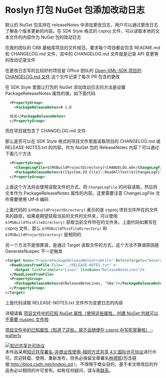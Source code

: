 
# Roslyn 打包 NuGet 包添加改动日志

默认的 NuGet 包支持在 releaseNotes 中添加更改日志，用户可以通过更改日志了解各个版本更新的内容。在 SDK Style 格式的 csproj 文件，可以读取本地的文本文件的内容作为 NuGet 包的改动日志

<!--more-->


<!-- 发布 -->
<!-- 标签：Roslyn,MSBuild,编译器 -->

在我的团队的 CBB 基础库项目的文件规范，要求每个项目都会包含 README.md 和 CHANGELOG.md 文件，其中的 CHANGELOG.md 文件就是记录 API 变更等的改动记录文件

在更改日志写的比较好的项目是 Office 团队的 [Open-XML-SDK 项目的 CHANGELOG.md 文件](https://github.com/OfficeDev/Open-XML-SDK/blob/5f91dbd7258b9906c265a33172b0b8d988e66f0c/CHANGELOG.md) 这个文件记录了每次 PR 包含的更改

在 SDK Style 里面让打包的 NuGet 添加改动日志的方法是设置 PackageReleaseNotes 属性的值，如下面代码

```xml
  <PropertyGroup>
    <PackageReleaseNotes># 1.0

  测试</PackageReleaseNotes>
  </PropertyGroup>
```

而在项目就包含了 CHANGELOG.md 文件

那么是否可以在 SDK Style 格式的项目文件里面读取项目的 CHANGELOG.md 或 RELEASE-NOTES.txt 的内容，作为 NuGet 包的 ReleaseNotes 内容？可以通过下面几个方法

```xml
  <PropertyGroup>
    <ChangeLogFile>$(MSBuildProjectDirectory)\CHANGELOG.md</ChangeLogFile>
    <PackageReleaseNotes>$([System.IO.File]::ReadAllText($(ChangeLogFile)))</PackageReleaseNotes>
  </PropertyGroup>
```

上面这个方法将会使用读取文件的方式，将 `ChangeLogFile` 的内容读取，然后将文本作为 PackageReleaseNotes 属性的内容。这里需要注意 ChangeLogFile 文件需要使用 Utf-8 编码

上面代码的 `$(MSBuildProjectDirectory)` 表示的是 csproj 项目文件所在的文件夹的路径，如果是期望获取当前的文件的文件夹，可以使用 `$(MSBuildThisFileDirectory)` 获取当前文件所在的文件夹。上面代码如果写在 csproj 文件，那么 `$(MSBuildThisFileDirectory)` 和 `$(MSBuildProjectDirectory)` 是相同的

另一个方法不是很靠谱，是通过 Target 读取文件的方式，这个方法不靠谱原因是 GenerateNuspec 不一定触发

```xml
<Target Name="PreparePackageReleaseNotesFromFile" BeforeTargets="GenerateNuspec">
  <ReadLinesFromFile File="../RELEASE-NOTES.txt" >
    <Output TaskParameter="Lines" ItemName="ReleaseNoteLines"/>
  </ReadLinesFromFile>
  <PropertyGroup>
    <PackageReleaseNotes>@(ReleaseNoteLines, '%0a')</PackageReleaseNotes>
  </PropertyGroup>
</Target>
```

上面代码读取 RELEASE-NOTES.txt 文件作为变更日志的内容

详细请看 [项目文件中的已知 NuGet 属性（使用这些属性，创建 NuGet 包就可以不需要 nuspec 文件啦](https://blog.csdn.net/WPwalter/article/details/80371265 )

[项目文件中的已知属性（知道了这些，就不会随便在 csproj 中写死常量啦） - walterlv](https://blog.walterlv.com/post/known-properties-in-csproj.html )





<a rel="license" href="http://creativecommons.org/licenses/by-nc-sa/4.0/"><img alt="知识共享许可协议" style="border-width:0" src="https://licensebuttons.net/l/by-nc-sa/4.0/88x31.png" /></a><br />本作品采用<a rel="license" href="http://creativecommons.org/licenses/by-nc-sa/4.0/">知识共享署名-非商业性使用-相同方式共享 4.0 国际许可协议</a>进行许可。欢迎转载、使用、重新发布，但务必保留文章署名[林德熙](http://blog.csdn.net/lindexi_gd)(包含链接:http://blog.csdn.net/lindexi_gd )，不得用于商业目的，基于本文修改后的作品务必以相同的许可发布。如有任何疑问，请与我[联系](mailto:lindexi_gd@163.com)。